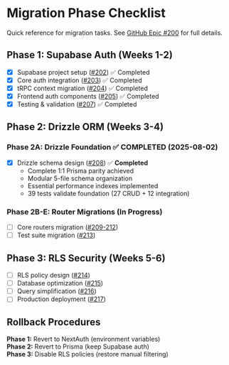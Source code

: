 # Migration Phase Checklist

Quick reference for migration tasks. See [GitHub Epic #200](https://github.com/timothyfroehlich/PinPoint/issues/200) for full details.

## Phase 1: Supabase Auth (Weeks 1-2)

- [x] Supabase project setup ([#202](https://github.com/timothyfroehlich/PinPoint/issues/202)) ✅ Completed
- [x] Core auth integration ([#203](https://github.com/timothyfroehlich/PinPoint/issues/203)) ✅ Completed
- [x] tRPC context migration ([#204](https://github.com/timothyfroehlich/PinPoint/issues/204)) ✅ Completed
- [x] Frontend auth components ([#205](https://github.com/timothyfroehlich/PinPoint/issues/205)) ✅ Completed
- [x] Testing & validation ([#207](https://github.com/timothyfroehlich/PinPoint/issues/207)) ✅ Completed

## Phase 2: Drizzle ORM (Weeks 3-4)

### Phase 2A: Drizzle Foundation ✅ COMPLETED (2025-08-02)
- [x] Drizzle schema design ([#208](https://github.com/timothyfroehlich/PinPoint/issues/208)) ✅ **Completed**
  - Complete 1:1 Prisma parity achieved
  - Modular 5-file schema organization
  - Essential performance indexes implemented
  - 39 tests validate foundation (27 CRUD + 12 integration)

### Phase 2B-E: Router Migrations (In Progress)
- [ ] Core routers migration ([#209-212](https://github.com/timothyfroehlich/PinPoint/issues/209))
- [ ] Test suite migration ([#213](https://github.com/timothyfroehlich/PinPoint/issues/213))

## Phase 3: RLS Security (Weeks 5-6)

- [ ] RLS policy design ([#214](https://github.com/timothyfroehlich/PinPoint/issues/214))
- [ ] Database optimization ([#215](https://github.com/timothyfroehlich/PinPoint/issues/215))
- [ ] Query simplification ([#216](https://github.com/timothyfroehlich/PinPoint/issues/216))
- [ ] Production deployment ([#217](https://github.com/timothyfroehlich/PinPoint/issues/217))

## Rollback Procedures

**Phase 1:** Revert to NextAuth (environment variables)  
**Phase 2:** Revert to Prisma (keep Supabase auth)  
**Phase 3:** Disable RLS policies (restore manual filtering)
